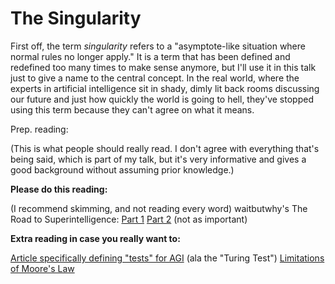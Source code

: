 # The Singularity

First off, the term *singularity* refers to a "asymptote-like situation where normal rules no longer apply." It is a term that has been defined and redefined too many times to make sense anymore, but I'll use it in this talk just to give a name to the central concept. In the real world, where the experts in artificial intelligence sit in shady, dimly lit back rooms discussing our future and just how quickly the world is going to hell, they've stopped using this term because they can't agree on what it means.

Prep. reading:

(This is what people should really read. I don't agree with everything that's being said, which is part of my talk, but it's very informative and gives a good background without assuming prior knowledge.)

**Please do this reading:**

(I recommend skimming, and not reading every word)
waitbutwhy's The Road to Superintelligence:
[Part 1](http://waitbutwhy.com/2015/01/artificial-intelligence-revolution-1.html)
[Part 2](http://waitbutwhy.com/2015/01/artificial-intelligence-revolution-2.html) (not as important)


**Extra reading in case you really want to:**

[Article specifically defining "tests" for AGI](https://intelligence.org/2013/08/11/what-is-agi/) (ala the "Turing Test")
[Limitations of Moore's Law](http://en.wikipedia.org/wiki/Moore%27s_law#Consequences_and_limitations)